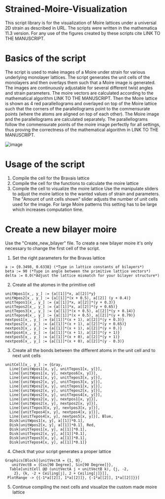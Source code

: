 # Strained-Moire-Visualization
This script library is for the visualization of Moire lattices under a universal 2D strain as described in  URL. The scripts were written in the mathematica 11.3 version. For any use of the figures created by these scripts cite LINK TO THE MANUSCRIPT.

# Basics of the script
The script is used to make images of a Moire under strain for various underlying monolayer lattices. The script generates the unit cells of the monolayers and then overlays them such that a Moire image is generated. The images are continuously adjustable for several different twist angles and strain parameters. The moire vectors are calculated according to the mathematical algorithm LINK TO THE MANUSCRIPT. Then the Moire lattice is shown as 4 red parallellograms and overlayed on top of the Moire lattice such that the corners of the parallellograms point to the commensurate points (where the atoms are aligned on top of each other). The Moire image and the parallellograms are calculated separately. The parallellograms follow the commensurate points of the moire image perfectly for all settings, thus proving the correctness of the mathematical algorithm in LINK TO THE MANUSCRIPT.

![image](https://user-images.githubusercontent.com/61543540/177525456-2112e281-a809-464d-9249-3afa660a1177.png)

# Usage of the script
1)  Compile the cell for the Bravais lattice
2)  Compile the cell for the functions to calculate the moire lattice
3)  Compile the cell to visualize the moire lattice
Use the manipulate sliders to adjust the moire lattice to the wanted values of strain and parameters. The "Amount of unit cells shown" slider adjusts the number of unit cells used for the image. For large Moire patterns this setting has to be large which increases computation time.

# Create a new bilayer moire
Use the "Create_new_bilayer" file. To create a new bilayer moire it's only necessary to change the first cell of the script. 
1)  Set the right parameters for the Bravas lattice
```
a := {0.3498, 0.6338} (*Type in lattice constants of bilayers*)
beta := 90 (*Type in angle between the primitive lattice vectors*)
delta := 0.0(*Adjust the lattice mismatch for your bilayer structure*)
```
2)  Create all the atomes in the primitive cell
```
unitWpos1[x_, y_] := {a[[1]]*x, a[[2]]*y}
unitWpos2[x_, y_] := {a[[1]]*(x + 0.5), a[[2]] (y + 0.4)}
unitTepos1[x_, y_] := {a[[1]]*x, a[[2]]*(y + 0.3)}
unitTepos2[x_, y_] := {a[[1]]*x, a[[2]]*(y + 0.65)}
unitTepos3[x_, y_] := {a[[1]]*(x + 0.5), a[[2]]*(y + 0.14)}
unitTepos4[x_, y_] := {a[[1]]*(x + 0.5), a[[2]]*(y + 0.79)}
nextpos1[x_, y_] := {a[[1]]*(x + 1), a[[2]]*(y + 0.3)}
nextpos2[x_, y_] := {a[[1]]*(x + 1), a[[2]]*(y + 0.65)}
nextpos3[x_, y_] := {a[[1]]*(x + 1), a[[2]]*(y + 0.)}
nextpos4[x_, y_] := {a[[1]]*(x + 1), a[[2]]*(y + 1)}
nextpos5[x_, y_] := {a[[1]]*(x + 0), a[[2]]*(y + 1)}
nextpos6[x_, y_] := {a[[1]]*(x + 0), a[[2]]*(y - 0.3)}
```
3)  Create all the bonds between the different atoms in the unit cell and to next unit cells
```
unitCell[x_, y_] := {Gray,
  Line[{unitWpos1[x, y], unitTepos1[x, y]}], 
  Line[{unitWpos1[x, y], nextpos6[x, y]}], 
  Line[{unitWpos1[x, y], unitTepos3[x, y]}], 
  Line[{unitWpos2[x, y], unitTepos3[x, y]}], 
  Line[{unitWpos2[x, y], unitTepos1[x, y]}], 
  Line[{unitWpos2[x, y], unitTepos2[x, y]}], 
  Line[{unitWpos2[x, y], unitTepos4[x, y]}], 
  Line[{unitWpos2[x, y], nextpos1[x, y]}], 
  Line[{unitWpos2[x, y], nextpos2[x, y]}], 
  Line[{unitTepos3[x, y], nextpos3[x, y]}], 
  Line[{unitTepos4[x, y], nextpos4[x, y]}], 
  Line[{unitTepos4[x, y], nextpos5[x, y]}], Blue, 
  Disk[unitWpos1[x, y], a[[1]]*0.1], 
  Disk[unitWpos2[x, y], a[[1]]*0.1], Red, 
  Disk[unitTepos1[x, y], a[[1]]*0.1], 
  Disk[unitTepos2[x, y], a[[1]]*0.1], 
  Disk[unitTepos3[x, y], a[[1]]*0.1], 
  Disk[unitTepos4[x, y], a[[1]]*0.1]}
```
4)  Check that your script generates a proper lattice
```
Graphics[Block[{unitVectA = {1, 0}, 
   unitVectB = {Cos[90 Degree], Sin[90 Degree]}}, 
  Table[unitCell @@ (unitVectA j + unitVectB k), {j, -2, 
    2}, {k, -2 + Ceiling[j], 2 + Ceiling[j]}]], 
 PlotRange -> {{-1*a[[2]], 1*a[[2]]}, {-1*a[[2]], 1*a[[2]]}}]
```
5)  Continue compiling the next cells and visualize the custom made moire lattice
